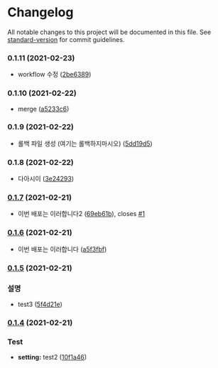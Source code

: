 # Changelog

All notable changes to this project will be documented in this file. See [standard-version](https://github.com/conventional-changelog/standard-version) for commit guidelines.

### 0.1.11 (2021-02-23)


* workflow 수정 ([2be6389](https://github.com/feel5ny/test-spa-version/commit/2be6389b4acc7370f7e11f6b765c47f21101ed44))

### 0.1.10 (2021-02-22)


* merge ([a5233c6](https://github.com/feel5ny/test-spa-version/commit/a5233c6a127574293824f100440a93a138750e4d))

### 0.1.9 (2021-02-22)


* 롤백 파일 생성 (여기는 롤백하지마시오) ([5dd19d5](https://github.com/feel5ny/test-spa-version/commit/5dd19d561db86b24cf6526892d9ef0ed89c1b1c0))

### 0.1.8 (2021-02-22)


* 다아시이 ([3e24293](https://github.com/feel5ny/test-spa-version/commit/3e242935974913fe086748f01aa2f0a34aa039e2))

### [0.1.7](https://github.com/feel5ny/test-spa-version/compare/v0.1.6...v0.1.7) (2021-02-21)


* 이번 배포는 이러합니다2 ([69eb61b](https://github.com/feel5ny/test-spa-version/commit/69eb61b9302f137cecd62728a80699408da8cc7c)), closes [#1](https://github.com/feel5ny/test-spa-version/issues/1)

### [0.1.6](https://github.com/feel5ny/test-spa-version/compare/v0.1.5...v0.1.6) (2021-02-21)


* 이번 배포는 이러합니다 ([a5f3fbf](https://github.com/feel5ny/test-spa-version/commit/a5f3fbf39a25018b27071f16359219726f52fee0))

### [0.1.5](https://github.com/feel5ny/test-spa-version/compare/v0.1.4...v0.1.5) (2021-02-21)


### 설명

* test3 ([5f4d21e](https://github.com/feel5ny/test-spa-version/commit/5f4d21ef00cd04fbfd1de19b4c5637058a6ecd69))

### [0.1.4](https://github.com/feel5ny/test-spa-version/compare/v0.1.3...v0.1.4) (2021-02-21)


### Test

* **setting:** test2 ([10f1a46](https://github.com/feel5ny/test-spa-version/commit/10f1a46cfadd3ec615e02088a325dd8c417d58ee))
